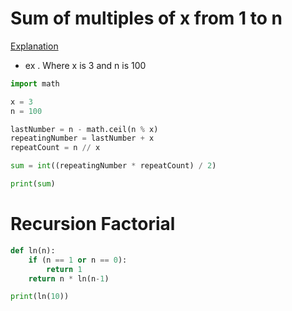 # Sum of multiples of x from 1 to n

[Explanation](https://betterexplained.com/articles/techniques-for-adding-the-numbers-1-to-100/)

- ex . Where x is 3 and n is 100

```python {cmd}
import math

x = 3
n = 100

lastNumber = n - math.ceil(n % x)
repeatingNumber = lastNumber + x
repeatCount = n // x

sum = int((repeatingNumber * repeatCount) / 2)

print(sum)
```

# Recursion Factorial

```python {cmd}
def ln(n):
    if (n == 1 or n == 0):
        return 1
    return n * ln(n-1)

print(ln(10))
```
